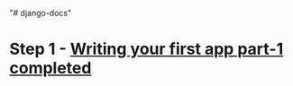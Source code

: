 "# django-docs" 



# Step 1 - [Writing your first app part-1 completed](https://github.com/baljeetjangra/django-docs/tree/5e0935966ee19363f87ce6fb610202f6fa4d4757)
   